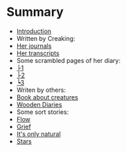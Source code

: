 # Summary

* [Introduction](README.md)
* Written by Creaking:
 * [Her journals](CreakJou.md)
 * [Her transcripts](Transcripts.md)
 * Some scrambled pages of her diary:
  * [├1](ScrambledPages/1.md)
  * [├2](ScrambledPages/2.md)
  * [┕3](ScrambledPages/3.md)
* Writen by others:
 * [Book about creatures](Creatures.md)
 * [Wooden Diaries](woden-diaries.md)
* Some sort stories:
 * [Flow](ShortStories/flow.md)
 * [Grief](ShortStories/Grief.md)
 * [It's only natural](ShortStories/OnlyNatural.md)
 * [Stars](ShortStories/stars.md)